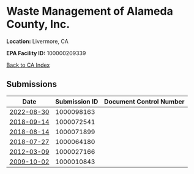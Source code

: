 # Waste Management of Alameda County, Inc.

**Location:** Livermore, CA

**EPA Facility ID:** 100000209339

[Back to CA Index](../../index.md)

## Submissions

| Date | Submission ID | Document Control Number |
|------|--------------|-------------------------|
| [2022-08-30](submissions/1000098163.md) | 1000098163 |  |
| [2018-09-14](submissions/1000072541.md) | 1000072541 |  |
| [2018-08-14](submissions/1000071899.md) | 1000071899 |  |
| [2018-07-27](submissions/1000064180.md) | 1000064180 |  |
| [2012-03-09](submissions/1000027166.md) | 1000027166 |  |
| [2009-10-02](submissions/1000010843.md) | 1000010843 |  |
